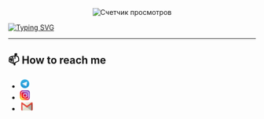 
<div align="center">
  <img src="https://komarev.com/ghpvc/?username=AntonAduisky&style=flat-square&color=1A2B34" alt="Счетчик просмотров"/>
</div>

[![Typing SVG](https://readme-typing-svg.herokuapp.com?font=Roboto&weight=900&size=29&duration=2400&pause=500&color=ffffff&vCenter=true&width=600&lines=Hi+there%2C+my+name+is+Anton+%E2%98%BA;+I'm+web-developer+and+simply+good+man+%E0%AB%90%F0%9F%85%90)](https://git.io/typing-svg)

---

## 📫 How to reach me

- <a href="https://t.me/aduiskywalker" target="_blank"> <img src="./assets/Telegram.png" alt="Telegram" height = 20></a>
- <a  href="https://www.instagram.com/aduiskywalker/" target="_blank"> <img src="./assets/Instagram.png" alt="Instagram" height = 20></a>
- <a  href="mailto:anton@aduisky.ru" target="_blank"> <img src="./assets/Mail.png" alt="Mail" height = 20></a>

<!-- -------------------------- -->

